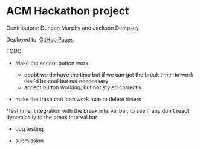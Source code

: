 # ACM Hackathon project

Contributors: Duncan Murphy and Jackson Dempsey

Deployed to: [GitHub Pages](https://widumu.github.io/ACM-Hackathon/)

TODO:

* Make the accept button work
   * ~~doubt we do have the time but if we can get the break timer to work that'd be cool but not necceasary~~
   * accept button working, but not styled correctly

* make the trash can icon work able to delete timers

 *test timer integration with the break interval bar, to see if any don't react dynamically to the break interval bar


 * bug testing

 * submission